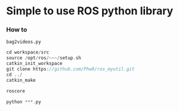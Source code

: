 # Simple to use ROS python library

### How to
```
bag2videos.py 

```

```cpp
cd workspace/src
source /opt/ros/~~~/setup.sh
catkin_init_workspace
git clone https://github.com/Phw9/ros_myutil.git
cd ../
catkin_make
```

```cpp
roscore

python ***.py
```

